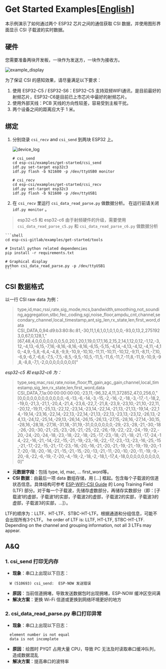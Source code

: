 # Get Started Examples[[English]](./README.md)

本示例演示了如何通过两个 ESP32 芯片之间的通信获取 CSI 数据，并使用图形界面显示 CSI 子载波的实时数据。

## 硬件

您需要准备两块开发板，一块作为发送方，一块作为接收方。

![example_display](./docs/_static/example_display.png)

为了保证 CSI 的感知效果，请尽量满足以下要求：

1. 使用 ESP32-C5 / ESP32-S6：ESP32-C5 支持双频WIFI通讯，是目前最好的射频芯片，ESP32-C6是目前已上市芯片中最好的射频芯片。
2. 使用外部天线：PCB 天线的方向性较差，容易受到主板干扰。
3. 两个设备之间的距离应大于 1 米。

## 绑定

1. 分别烧录 `csi_recv` and `csi_send` 到两块 ESP32 上。

    ![device_log](./docs/_static/device_log.png)

    ```shell
    # csi_send
    cd esp-csi/examples/get-started/csi_send
    idf.py set-target esp32c3
    idf.py flash -b 921600 -p /dev/ttyUSB0 monitor

    # csi_recv
    cd esp-csi/examples/get-started/csi_recv
    idf.py set-target esp32c3
    idf.py flash -b 921600 -p /dev/ttyUSB1
    ```

2. 在 `csi_recv` 里运行 `csi_data_read_parse.py` 做数据分析。 在运行前请关闭 `idf.py monitor` 。
> esp32-c5 和 esp32-c6 由于射频硬件的升级，需要使用 `csi_data_read_parse_c5.py` 和 `csi_data_read_parse_c6.py` 做数据分析

    ```shell
    cd esp-csi-gitlab/examples/get-started/tools

    # Install python related dependencies
    pip install -r requirements.txt

    # Graphical display
    python csi_data_read_parse.py -p /dev/ttyUSB1
    ```

## CSI 数据格式

以一行 CSI raw data 为例：

> type,id,mac,rssi,rate,sig_mode,mcs,bandwidth,smoothing,not_sounding,aggregation,stbc,fec_coding,sgi,noise_floor,ampdu_cnt,channel,secondary_channel,local_timestamp,ant,sig_len,rx_state,len,first_word,data
CSI_DATA,0,94:d9:b3:80:8c:81,-30,11,1,6,1,0,1,0,1,0,0,-93,0,13,2,2751923,0,67,0,128,1,"[67,48,4,0,0,0,0,0,0,0,5,0,20,1,20,1,19,0,17,1,16,2,15,2,14,1,12,0,12,-1,12,-3,12,-4,13,-6,15,-7,16,-8,16,-8,16,-8,16,-6,15,-5,15,-4,14,-4,13,-4,12,-4,11,-4,10,-4,9,-5,8,-6,4,-4,8,-9,9,-10,9,-10,10,-11,11,-10,11,-10,12,-9,11,-8,11,-7,10,-6,9,-6,7,-6,6,-7,5,-7,5,-8,5,-9,5,-10,5,-11,5,-11,6,-11,7,-11,8,-11,9,-10,9,-9,8,-8,8,-7,1,-2,0,0,0,0,0,0,0,0]"

*esp32-c5 和 esp32-c6 为：*
>type,seq,mac,rssi,rate,noise_floor,fft_gain,agc_gain,channel,local_timestamp,sig_len,rx_state,len,first_word,data
CSI_DATA,7,1a:00:00:00:00:00,-23,11,-96,32,4,11,372852,47,0,256,0,"[0,0,0,0,0,0,0,0,0,0,0,0,-6,-13,-6,-14,-3,-15,-2,-16,-2,-18,-3,-17,-1,-18,2,-19,0,-21,3,-21,1,-20,4,-21,4,-23,6,-22,7,-21,8,-23,9,-23,10,-21,10,-22,11,-20,12,-19,11,-25,13,-22,12,-23,14,-23,14,-22,14,-21,13,-21,13,-19,14,-22,14,-19,14,-23,16,-22,14,-22,13,-22,14,-21,13,-22,13,-23,13,-23,12,-26,13,-24,13,-24,12,-25,14,-29,13,-26,14,-26,15,-26,13,-27,15,-28,16,-27,14,-30,15,-28,16,-28,18,-27,16,-31,18,-31,19,-31,0,0,0,0,0,0,-29,-23,-28,-21,-30,-18,-26,-20,-30,-21,-25,-23,-26,-21,-25,-22,-26,-19,-22,-22,-24,-19,-22,-20,-24,-20,-24,-18,-23,-18,-22,-18,-25,-17,-23,-18,-21,-18,-21,-17,-24,-14,-22,-16,-21,-14,-22,-15,-21,-19,-23,-16,-22,-17,-23,-13,-23,-16,-25,-15,-21,-17,-22,-15,-21,-17,-23,-16,-20,-16,-21,-20,-21,-19,-21,-19,-19,-20,-17,-20,-18,-20,-16,-21,-15,-21,-15,-20,-13,-21,-11,-20,-10,-20,-11,-19,-9,-20,-8,-22,-6,-19,-7,-20,-4,-19,-2,-18,-2,-18,1,-17,4,-18,0,0,0,0,0,0,0,0,0,0]"

- **元数据字段**：包括 type, id, mac, ... first_word等。
- **CSI 数据**：由最后一项 data 数组存储，用 [...] 框起。包含每个子载波的信道状态信息。具体结构可参考 [ESP-WIFI-CSI Guide](https://docs.espressif.com/projects/esp-idf/en/latest/esp32/api-guides/wifi.html#wi-fi-channel-state-information) 的 Long Training Field (LTF) 部分。对于每一个子载波，先储存虚数部分，再储存实数部分（即：[子载波1的虚部，子载波1的实部，子载波2的虚部，子载波2的实部，子载波3的虚部，子载波3的实部，...]）。

LTF的顺序为：LLTF、HT-LTF、STBC-HT-LTF。根据通道和分组信息，可能不会出现所有3个LTF。
he order of LTF is: LLTF, HT-LTF, STBC-HT-LTF. Depending on the channel and grouping information, not all 3 LTFs may appear.

## A&Q

 ### 1. csi_send 打印无内存

- **现象**：串口上出现以下日志：
```shell
  W (510693) csi_send:  ESP-NOW 发送错误
```
- **原因**：当前信道拥堵，导致发送数据包时出现拥堵，ESP-NOW 缓冲区空间满
- **解决方案**：更换 Wi-Fi 信道或更换到网络环境更好的地方
### 2. csi_data_read_parse.py 串口打印异常

- **现象**：串口上出现以下日志：
```shell
  element number is not equal
  data is not incomplete
```
- **原因**：绘图时 PYQT 占用大量 CPU，导致 PC 无法及时读取串口缓冲队列，造成数据混乱
- **解决方案**：提高串口的波特率

